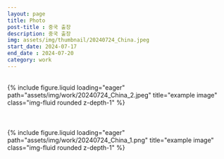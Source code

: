 ```yaml
---
layout: page
title: Photo
post-title : 중국 출장
description: 중국 출장
img: assets/img/thumbnail/20240724_China.jpeg
start_date: 2024-07-17
end_date : 2024-07-20
category: work
---
```



<br>

<div class="row">
    <div class="col-sm mt-3 mt-md-0">
        {% include figure.liquid loading="eager" path="assets/img/work/20240724_China_2.jpeg" title="example image" class="img-fluid rounded z-depth-1" %}
    </div>
</div>
<br><br><br>

<div class="row">
    <div class="col-sm mt-3 mt-md-0">
        {% include figure.liquid loading="eager" path="assets/img/work/20240724_China_1.png" title="example image" class="img-fluid rounded z-depth-1" %}
    </div>
</div>